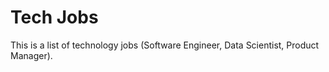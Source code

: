 # Tech Jobs

This is a list of technology jobs (Software Engineer, Data Scientist, Product Manager).
